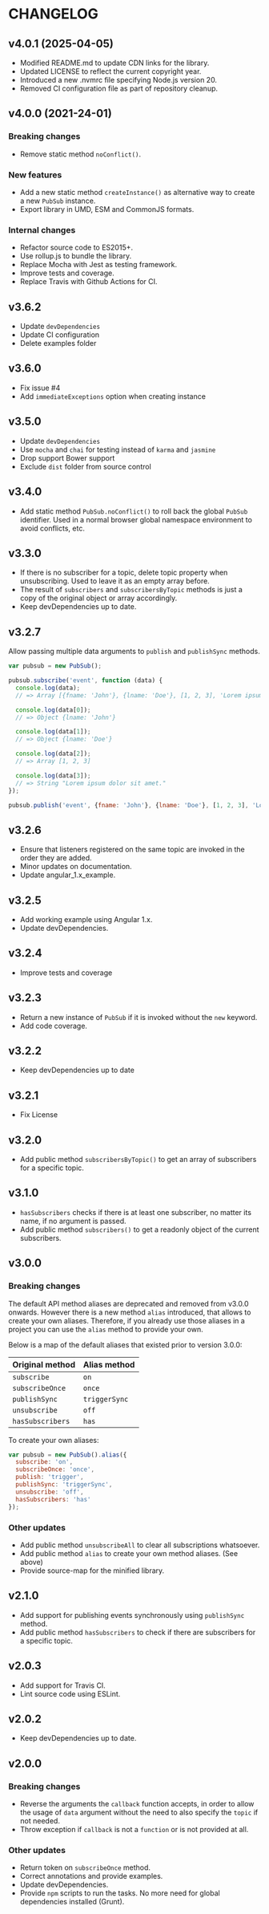# CHANGELOG

## v4.0.1 (2025-04-05)

- Modified README.md to update CDN links for the library.
- Updated LICENSE to reflect the current copyright year.
- Introduced a new .nvmrc file specifying Node.js version 20.
- Removed CI configuration file as part of repository cleanup.

## v4.0.0 (2021-24-01)

### Breaking changes

- Remove static method `noConflict()`.

### New features

- Add a new static method `createInstance()` as alternative way to create a new `PubSub` instance.
- Export library in UMD, ESM and CommonJS formats.

### Internal changes

- Refactor source code to ES2015+.
- Use rollup.js to bundle the library.
- Replace Mocha with Jest as testing framework.
- Improve tests and coverage.
- Replace Travis with Github Actions for CI.

## v3.6.2

- Update `devDependencies`
- Update CI configuration
- Delete examples folder

## v3.6.0

- Fix issue #4
- Add `immediateExceptions` option when creating instance


## v3.5.0

- Update `devDependencies`
- Use `mocha` and `chai` for testing instead of `karma` and `jasmine`
- Drop support Bower support
- Exclude `dist` folder from source control

## v3.4.0

- Add static method `PubSub.noConflict()` to roll back the global `PubSub` identifier. Used in a normal browser global namespace environment to avoid conflicts, etc.

## v3.3.0

- If there is no subscriber for a topic, delete topic property when unsubscribing. Used to leave it as an empty array before.
- The result of `subscribers` and `subscribersByTopic` methods is just a copy of the original object or array accordingly.
- Keep devDependencies up to date.

## v3.2.7

Allow passing multiple data arguments to `publish` and `publishSync` methods.

```js
var pubsub = new PubSub();

pubsub.subscribe('event', function (data) {
  console.log(data);
  // => Array [{fname: 'John'}, {lname: 'Doe'}, [1, 2, 3], 'Lorem ipsum dolor sit amet.']

  console.log(data[0]);
  // => Object {lname: 'John'}

  console.log(data[1]);
  // => Object {lname: 'Doe'}

  console.log(data[2]);
  // => Array [1, 2, 3]

  console.log(data[3]);
  // => String "Lorem ipsum dolor sit amet."
});

pubsub.publish('event', {fname: 'John'}, {lname: 'Doe'}, [1, 2, 3], 'Lorem ipsum dolor sit amet.');
```

## v3.2.6

- Ensure that listeners registered on the same topic are invoked in the order they are added.
- Minor updates on documentation.
- Update angular_1.x_example.

## v3.2.5

- Add working example using Angular 1.x.
- Update devDependencies.

## v3.2.4

- Improve tests and coverage

## v3.2.3

- Return a new instance of `PubSub` if it is invoked without the `new` keyword.
- Add code coverage.

## v3.2.2

- Keep devDependencies up to date

## v3.2.1

- Fix License

## v3.2.0

- Add public method `subscribersByTopic()` to get an array of subscribers for a specific topic.

## v3.1.0

- `hasSubscribers` checks if there is at least one subscriber, no matter its name, if no argument is passed.
- Add public method `subscribers()` to get a readonly object of the current subscribers.

## v3.0.0

### Breaking changes

The default API method aliases are deprecated and removed from v3.0.0 onwards. However there is a new method `alias` introduced, that allows to create your own aliases. Therefore, if you already use those aliases in a project you can use the `alias` method to provide your own.

Below is a map of the default aliases that existed prior to version 3.0.0:

| Original method  | Alias method  |
| ---------------  | ------------- |
| `subscribe`      | `on`          |
| `subscribeOnce`  | `once`        |
| `publishSync`    | `triggerSync` |
| `unsubscribe`    | `off`         |
| `hasSubscribers` | `has`         |

To create your own aliases:

```js
var pubsub = new PubSub().alias({
  subscribe: 'on',
  subscribeOnce: 'once',
  publish: 'trigger',
  publishSync: 'triggerSync',
  unsubscribe: 'off',
  hasSubscribers: 'has'
});
```

### Other updates

- Add public method `unsubscribeAll` to clear all subscriptions whatsoever.
- Add public method `alias` to create your own method aliases. (See above)
- Provide source-map for the minified library.

## v2.1.0

- Add support for publishing events synchronously using `publishSync` method.
- Add public method `hasSubscribers` to check if there are subscribers for a specific topic.

## v2.0.3

- Add support for Travis CI.
- Lint source code using ESLint.

## v2.0.2

- Keep devDependencies up to date.

## v2.0.0

### Breaking changes

- Reverse the arguments the `callback` function accepts, in order to allow the usage of `data` argument without the need to also specify the `topic` if not needed.
- Throw exception if `callback` is not a `function` or is not provided at all.

### Other updates
- Return token on `subscribeOnce` method.
- Correct annotations and provide examples.
- Update devDependencies.
- Provide `npm` scripts to run the tasks. No more need for global dependencies installed (Grunt).
